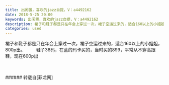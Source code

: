 ```yaml
---
title: 出闲置，喜欢的jazz自提，V：a4492162
date: 2018-5-25 20:00
keywords: 出闲置，喜欢的jazz自提，V：a4492162
description: 裙子和鞋子都是只在年会上穿过一次，裙子空运过来的，适合160以上的小姐姐，800p出。         鞋子38码，在蓝的玛卡买的，当时买的899，平常从不穿高跟鞋，现在600p出
categories: used
---
```

<td class="t_f" id="postmessage_1363616">

裙子和鞋子都是只在年会上穿过一次，裙子空运过来的，适合160以上的小姐姐，800p出。         鞋子38码，在蓝的玛卡买的，当时买的899，平常从不穿高跟鞋，<img alt="" border="0" class="zoom" data-cf-modified-4787d1e95a7fe049686d13b8-="" file="http://www.flw.ph//mobcent//app/data/phiz/default/43.png" id="aimg_jbfSF" lazyloadthumb="1" onclick="" onmouseover="" src="http://www.flw.ph//mobcent//app/data/phiz/default/43.png"/>现在600p出<br/>
<img alt="" border="0" class="zoom" data-cf-modified-4787d1e95a7fe049686d13b8-="" file="http://www.flw.ph/data/appbyme/upload/image/201805/25/vB25NkEgr2kw.jpg" id="aimg_sAv33" lazyloadthumb="1" onclick="" onmouseover="" src="http://www.flw.ph/data/appbyme/upload/image/201805/25/vB25NkEgr2kw.jpg"/><br/>
<br/>
<img alt="" border="0" class="zoom" data-cf-modified-4787d1e95a7fe049686d13b8-="" file="http://www.flw.ph/data/appbyme/upload/image/201805/25/ZrKRQaW7r8G5.jpg" id="aimg_qwf56" lazyloadthumb="1" onclick="" onmouseover="" src="http://www.flw.ph/data/appbyme/upload/image/201805/25/ZrKRQaW7r8G5.jpg"/><br/>
<br/>
</td>
###### 转载自[菲龙网]